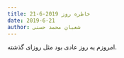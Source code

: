 ```yaml
---
title: خاطره روز 2019-6-21
date: 2019-6-21
author: شعبان محمد حسنی
---
```


امروزم یه روز عادی بود مثل روزای گذشته.